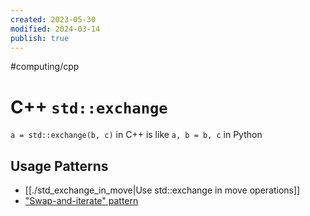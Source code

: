 ```yaml
---
created: 2023-05-30
modified: 2024-03-14
publish: true
---
```


#computing/cpp 
# C++ `std::exchange`
`a = std::exchange(b, c)` in C++ is like `a, b = b, c` in Python

## Usage Patterns
- [[./std_exchange_in_move|Use std::exchange in move operations]]
- ["Swap-and-iterate" pattern](./cpp_swap_and_iterate.md#)